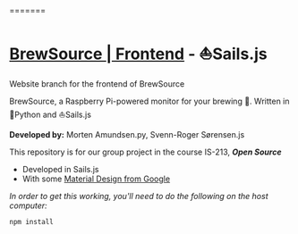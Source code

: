 =======
# [BrewSource | Frontend](http://brewsource.no) - :sailboat:Sails.js
Website branch for the frontend of BrewSource

BrewSource, a Raspberry Pi-powered monitor for your brewing :beers:. Written in :snake:Python and :sailboat:Sails.js

**Developed by:** Morten Amundsen.py, Svenn-Roger Sørensen.js

This repository is for our group project in the course IS-213, **_Open Source_**

- Developed in Sails.js
- With some [Material Design from Google](https://www.getmdl.io)

_In order to get this working, you'll need to do the following on the host computer:_
```sh
npm install
```

